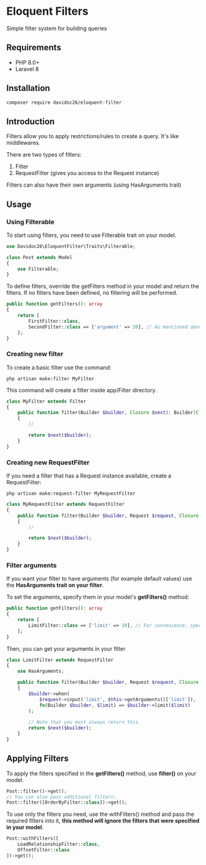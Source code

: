 # Eloquent Filters
Simple filter system for building queries

## Requirements
- PHP 8.0+
- Laravel 8

## Installation

```bash
composer require davidoc26/eloquent-filter
```

## Introduction

Filters allow you to apply restrictions/rules to create a query. 
It's like middlewares.

There are two types of filters:
1) Filter
2) RequestFilter (gives you access to the Request instance)

Filters can also have their own arguments (using HasArguments trait)

## Usage

### Using Filterable
To start using filters, you need to use Filterable trait on your model.
```php
use Davidoc26\EloquentFilter\Traits\Filterable;

class Post extends Model
{
    use Filterable;
}
```

To define filters, override the getFilters method in your model and return the filters. If no filters have been defined, no filtering will be performed.
```php
public function getFilters(): array
{
    return [
        FirstFilter::class,
        SecondFilter::class => ['argument' => 20], // As mentioned above, filters can have their own arguments.
    ];
}
```

### Creating new filter
To create a basic filter use the command:

```php artisan make:filter MyFilter```

This command will create a filter inside app/Filter directory.

```php
class MyFilter extends Filter
{
    public function filter(Builder $builder, Closure $next): Builder|Closure
    {
        //

        return $next($builder);
    }
}
```

### Creating new RequestFilter 
If you need a filter that has a Request instance available, create a RequestFilter:

```php artisan make:request-filter MyRequestFilter```

```php
class MyRequestFilter extends RequestFilter
{
    public function filter(Builder $builder, Request $request, Closure $next): Builder|Closure
    {
        //

        return $next($builder);
    }
}
```

### Filter arguments
If you want your filter to have arguments (for example default values) use the **HasArguments trait on your filter**.

To set the arguments, specify them in your model's **getFilters()** method:

```php
public function getFilters(): array
{
    return [
        LimitFilter::class => ['limit' => 10], // For convenience, specify the arguments in an array.
    ];
}
```
Then, you can get your arguments in your filter

```php
class LimitFilter extends RequestFilter
{
    use HasArguments;

    public function filter(Builder $builder, Request $request, Closure $next): Builder|Closure
    {
        $builder->when(
            $request->input('limit', $this->getArguments()['limit']),
            fn(Builder $builder, $limit) => $builder->limit($limit)
        );
        
        // Note that you must always return this.
        return $next($builder);
    }
}

```

## Applying Filters
To apply the filters specified in the **getFilters()** method, use **filter()** on your model.
```php 
Post::filter()->get(); 
// You can also pass additional filters:
Post::filter([OrderByFilter::class])->get();
```
To use only the filters you need, use the withFilters() method and pass the required filters into it, **this method will ignore the filters that were specified in your model**.
```php
Post::withFilters([
    LoadRelationshipFilter::class,
    OffsetFilter::class
])->get();
